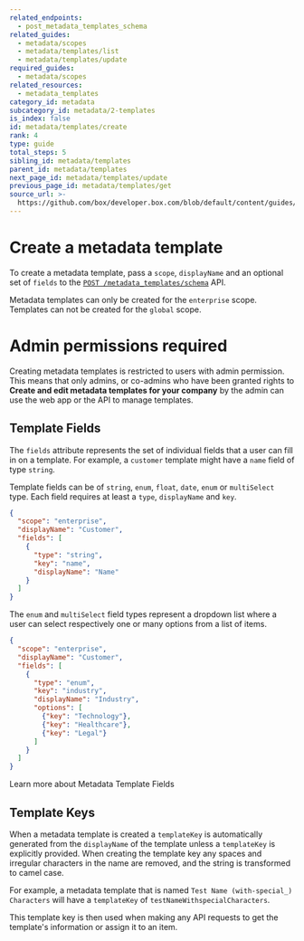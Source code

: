 ```yaml
---
related_endpoints:
  - post_metadata_templates_schema
related_guides:
  - metadata/scopes
  - metadata/templates/list
  - metadata/templates/update
required_guides:
  - metadata/scopes
related_resources:
  - metadata_templates
category_id: metadata
subcategory_id: metadata/2-templates
is_index: false
id: metadata/templates/create
rank: 4
type: guide
total_steps: 5
sibling_id: metadata/templates
parent_id: metadata/templates
next_page_id: metadata/templates/update
previous_page_id: metadata/templates/get
source_url: >-
  https://github.com/box/developer.box.com/blob/default/content/guides/metadata/2-templates/4-create.md
---
```

# Create a metadata template

To create a metadata template, pass a `scope`, `displayName` and an optional set
of `fields` to the [`POST /metadata_templates/schema`][e_create_template] API.

<Samples id='post_metadata_templates_schema' >

</Samples>

<Message notice>

Metadata templates can only be created for the `enterprise` scope. Templates
can not be created for the `global` scope.

</Message>

<Message warning>

# Admin permissions required

Creating metadata templates is restricted to users with admin permission. This
means that only admins, or co-admins who have been granted rights to **Create
and edit metadata templates for your company** by the admin can use the web
app or the API to manage templates.

</Message>

## Template Fields

The `fields` attribute represents the set of individual fields that a user can
fill in on a template. For example, a `customer` template might have a `name`
field of type `string`.

Template fields can be of `string`, `enum`, `float`, `date`, `enum` or
`multiSelect` type. Each field requires at least a `type`, `displayName` and `key`.

```json
{
  "scope": "enterprise",
  "displayName": "Customer",
  "fields": [
    {
      "type": "string",
      "key": "name",
      "displayName": "Name"
    }
  ]
}
```

The `enum` and `multiSelect` field types represent a dropdown list where a user
can select respectively one or many options from a list of items.

```json
{
  "scope": "enterprise",
  "displayName": "Customer",
  "fields": [
    {
      "type": "enum",
      "key": "industry",
      "displayName": "Industry",
      "options": [
        {"key": "Technology"},
        {"key": "Healthcare"},
        {"key": "Legal"}
      ]
    }
  ]
}
```

<CTA to="g://metadata/fields">

Learn more about Metadata Template Fields

</CTA>

## Template Keys

When a metadata template is created a `templateKey` is automatically generated
from the `displayName` of the template unless a `templateKey` is explicitly
provided. When creating the template key any spaces and irregular
characters in the name are removed, and the string is transformed to camel case.

For example, a metadata template that is named
`Test Name (with-special_) Characters` will have a `templateKey` of
`testNameWithspecialCharacters`.

This template key is then used when making any API requests to get the
template's information or assign it to an item.

[user-types]: g://authentication/user-types
[e_create_template]: e://post_metadata_templates_schema